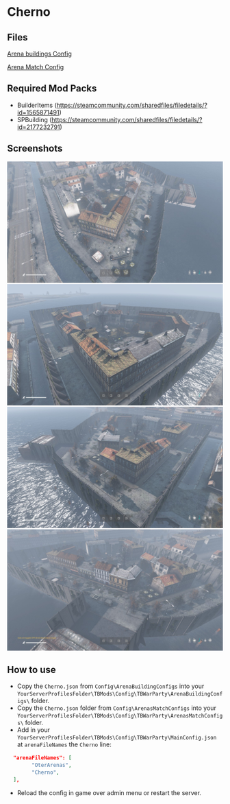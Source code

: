 # Cherno

## Files

<a href="./ArenaBuildingConfig/Cherno.json" download>Arena buildings Config</a>

<a href="./ArenaMatchConfig/Cherno.json" download>Arena Match Config</a>

## Required Mod Packs 
- BuilderItems (https://steamcommunity.com/sharedfiles/filedetails/?id=1565871491)
- SPBuilding (https://steamcommunity.com/sharedfiles/filedetails/?id=2177232791)

## Screenshots

![Cherno](./images/cherno1.jpg)
![Cherno](./images/cherno2.jpg)
![Cherno](./images/cherno3.jpg)
![Cherno](./images/cherno4.jpg)

## How to use
- Copy the `Cherno.json` from `Config\ArenaBuildingConfigs` into your `YourServerProfilesFolder\TBMods\Config\TBWarParty\ArenaBuildingConfigs\` folder.
- Copy the `Cherno.json` folder from `Config\ArenasMatchConfigs` into your `YourServerProfilesFolder\TBMods\Config\TBWarParty\ArenasMatchConfigs\` folder.
- Add in your `YourServerProfilesFolder\TBMods\Config\TBWarParty\MainConfig.json` at `arenaFileNames` the `Cherno` line:
```json
  "arenaFileNames": [
        "OterArenas",
        "Cherno",
  ],
```
- Reload the config in game over admin menu or restart the server.